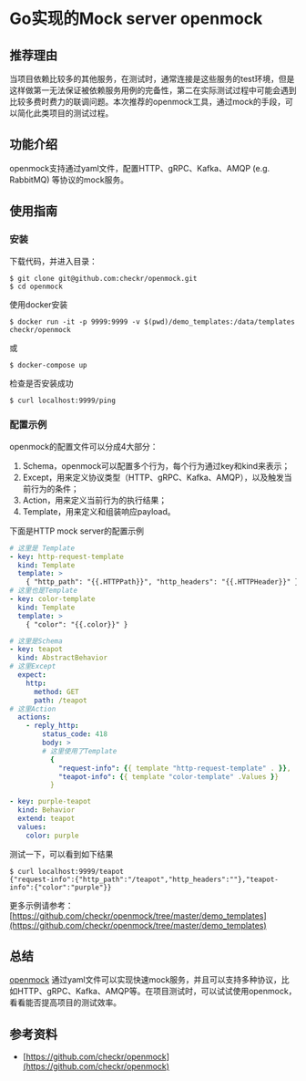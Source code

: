 # Go实现的Mock server openmock

## 推荐理由

当项目依赖比较多的其他服务，在测试时，通常连接是这些服务的test环境，但是这样做第一无法保证被依赖服务用例的完备性，第二在实际测试过程中可能会遇到比较多费时费力的联调问题。本次推荐的openmock工具，通过mock的手段，可以简化此类项目的测试过程。

## 功能介绍

openmock支持通过yaml文件，配置HTTP、gRPC、Kafka、AMQP (e.g. RabbitMQ) 等协议的mock服务。

## 使用指南

### 安装

下载代码，并进入目录：

```shell
$ git clone git@github.com:checkr/openmock.git
$ cd openmock
```
使用docker安装

```shell
$ docker run -it -p 9999:9999 -v $(pwd)/demo_templates:/data/templates checkr/openmock 
```

或

```shell
$ docker-compose up
```

检查是否安装成功

```shell
$ curl localhost:9999/ping
```

### 配置示例

openmock的配置文件可以分成4大部分：
1. Schema，openmock可以配置多个行为，每个行为通过key和kind来表示；
2. Except，用来定义协议类型（HTTP、gRPC、Kafka、AMQP），以及触发当前行为的条件；
3. Action，用来定义当前行为的执行结果；
4. Template，用来定义和组装响应payload。

下面是HTTP mock server的配置示例

```yaml
# 这里是 Template
- key: http-request-template
  kind: Template
  template: >
    { "http_path": "{{.HTTPPath}}", "http_headers": "{{.HTTPHeader}}" }
# 这里也是Template
- key: color-template
  kind: Template
  template: >
    { "color": "{{.color}}" }

# 这里是Schema
- key: teapot
  kind: AbstractBehavior
# 这里Except
  expect:
    http:
      method: GET
      path: /teapot
# 这里Action
  actions:
    - reply_http:
        status_code: 418
        body: >
		# 这里使用了Template
          {
            "request-info": {{ template "http-request-template" . }},
            "teapot-info": {{ template "color-template" .Values }}
          }

- key: purple-teapot
  kind: Behavior
  extend: teapot
  values:
    color: purple

```

测试一下，可以看到如下结果

```shell
$ curl localhost:9999/teapot
{"request-info":{"http_path":"/teapot","http_headers":""},"teapot-info":{"color":"purple"}}
```

更多示例请参考：[https://github.com/checkr/openmock/tree/master/demo_templates](https://github.com/checkr/openmock/tree/master/demo_templates)

## 总结

[openmock](https://github.com/checkr/openmock) 通过yaml文件可以实现快速mock服务，并且可以支持多种协议，比如HTTP、gRPC、Kafka、AMQP等。在项目测试时，可以试试使用openmock，看看能否提高项目的测试效率。

## 参考资料

* [https://github.com/checkr/openmock](https://github.com/checkr/openmock)

